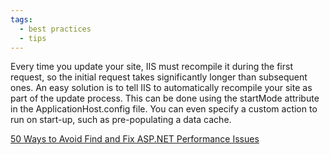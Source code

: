 ```yaml
---
tags:
  - best practices
  - tips
---
```


Every time you update your site, IIS must recompile it during the first request, so the initial request takes significantly longer than subsequent ones. An easy solution is to tell IIS to automatically recompile your site as part of the update process. This can be done using the startMode attribute in the ApplicationHost.config file. You can even specify a custom action to run on start-up, such as pre-populating a data cache.

[50 Ways to Avoid Find and Fix ASP.NET Performance Issues](https://www.red-gate.com/library/50-ways-to-avoid-find-and-fix-asp-net-performance-issues)